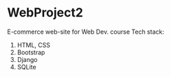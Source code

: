 # WebProject2
E-commerce web-site for Web Dev. course
Tech stack:
1) HTML, CSS
2) Bootstrap
3) Django
4) SQLite
